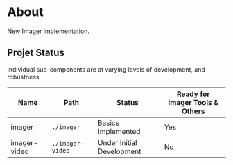 # About

New Imager implementation.

## Projet Status

Individual sub-components are at varying levels of development, and robustness.

|Name|Path|Status|Ready for Imager Tools & Others|
|--|--|--|--|
| imager        | `./imager`        | Basics Implemented        | Yes |
| imager-video  | `./imager-video`  | Under Initial Development | No |